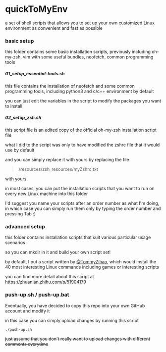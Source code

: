 # **quickToMyEnv**

a set of shell scripts that allows you to set up your own customized Linux environment as convenient and fast as possible




### **basic setup**

this folder contains some basic installation scripts, previously including oh-my-zsh, vim with some useful bundles, neofetch, common programming tools


##### 01_setup_essential-tools.sh

this file contains the installation of neofetch and some common programming tools, including python3 and c/c++ environment by default

you can just edit the variables in the script to modify the packages you want to install

##### 02_setup_zsh.sh

this script file is an edited copy of the official oh-my-zsh installation script file

what I did to the script was only to have modified the zshrc file that it would use by default

and you can simply replace it with yours by replacing the file 
>./resources/zsh_resources/myZshrc.txt

with yours.



in most cases, you can put the installation scripts that you want to run on every new Linux machine into this folder

I'd suggest you name your scripts after an order number as what I'm doing, in which case you can simply run them only by typing the order number and pressing Tab :)




### **advanced setup**

this folder contains installation scripts that suit various particular usage scenarios

so you can mkdir in it and build your own script set!

by default, I put a script written by [@TommyZihao](https://www.zhihu.com/people/zhang-zi-hao-64-2), which would install the 40 most interesting Linux commands including games or interesting scripts

you can find more detail about this script at <https://zhuanlan.zhihu.com/p/51904179>




### **push-up.sh / push-up.bat**

Eventually, you have decided to copy this repo into your own GitHub account and modify it

in this case you can simply upload changes by running this script

`./push-up.sh`

~~just assume that you don't really want to upload changes with different comments everytime~~
